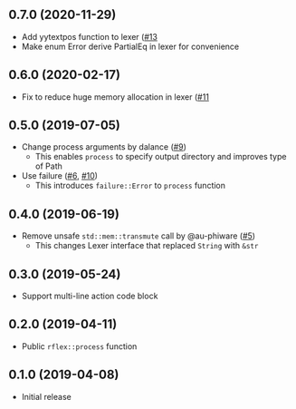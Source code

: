 ## 0.7.0 (2020-11-29)

* Add yytextpos function to lexer ([#13](https://github.com/pfnet/rflex/issues/13)
* Make enum Error derive PartialEq in lexer for convenience

## 0.6.0 (2020-02-17)

* Fix to reduce huge memory allocation in lexer ([#11](https://github.com/pfnet/rflex/issues/11)

## 0.5.0 (2019-07-05)

* Change process arguments by dalance ([#9](https://github.com/pfnet/rflex/pull/9))
  * This enables `process` to specify output directory and improves type of Path
* Use failure ([#6](https://github.com/pfnet/rflex/issues/6), [#10](https://github.com/pfnet/rflex/pull/10))
  * This introduces `failure::Error` to `process` function

## 0.4.0 (2019-06-19)

* Remove unsafe `std::mem::transmute` call by @au-phiware ([#5](https://github.com/pfnet/rflex/pull/5))
  * This changes Lexer interface that replaced `String` with `&str`


## 0.3.0 (2019-05-24)

* Support multi-line action code block


## 0.2.0 (2019-04-11)

* Public `rflex::process` function


## 0.1.0 (2019-04-08)

* Initial release
